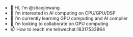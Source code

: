 - 👋 Hi, I’m @shaojiewang
- 👀 I’m interested in AI computing on CPU/GPU/DSP
- 🌱 I’m currently learning GPU computing and AI compiler
- 💞️ I’m looking to collaborate on GPU computing
- 📫 How to reach me tel/wechat:18317533864

<!---
shaojiewang/shaojiewang is a ✨ special ✨ repository because its `README.md` (this file) appears on your GitHub profile.
You can click the Preview link to take a look at your changes.
--->
